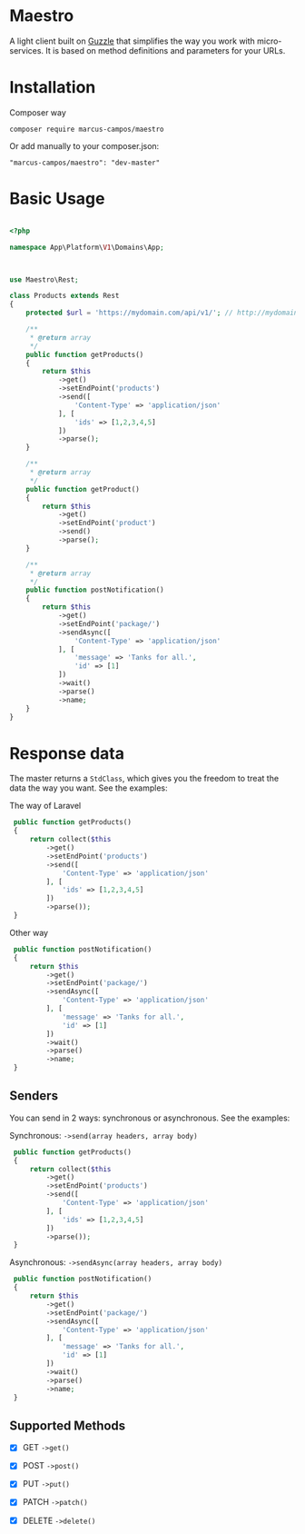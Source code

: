 # Maestro

A light client built on [Guzzle](http://docs.guzzlephp.org/en/latest/) that simplifies the way you work with micro-services. It is based on method definitions and parameters for your URLs.

# Installation

Composer way

```
composer require marcus-campos/maestro
```

Or add manually to your composer.json:

```
"marcus-campos/maestro": "dev-master"
```

# Basic Usage

```php

<?php

namespace App\Platform\V1\Domains\App;



use Maestro\Rest;

class Products extends Rest
{
    protected $url = 'https://mydomain.com/api/v1/'; // http://mydomain.com:9000/api/v1

    /**
     * @return array
     */
    public function getProducts()
    {
        return $this
            ->get()
            ->setEndPoint('products')
            ->send([
                'Content-Type' => 'application/json'
            ], [
                'ids' => [1,2,3,4,5]
            ])
            ->parse();
    }

    /**
     * @return array
     */
    public function getProduct()
    {
        return $this
            ->get()
            ->setEndPoint('product')
            ->send()
            ->parse();
    }

    /**
     * @return array
     */
    public function postNotification()
    {
        return $this
            ->get()
            ->setEndPoint('package/')
            ->sendAsync([
                'Content-Type' => 'application/json'
            ], [
                'message' => 'Tanks for all.',
                'id' => [1]
            ])
            ->wait()
            ->parse()
            ->name;
    }
}
```

# Response data

The master returns a `StdClass`, which gives you the freedom to treat the data the way you want. See the examples:


The way of Laravel

```php
 public function getProducts()
 {
     return collect($this
         ->get()
         ->setEndPoint('products')
         ->send([
             'Content-Type' => 'application/json'
         ], [
             'ids' => [1,2,3,4,5]
         ])
         ->parse());
 }
```

Other way
```php
 public function postNotification()
 {
     return $this
         ->get()
         ->setEndPoint('package/')
         ->sendAsync([
             'Content-Type' => 'application/json'
         ], [
             'message' => 'Tanks for all.',
             'id' => [1]
         ])
         ->wait()
         ->parse()
         ->name;
 }
```

## Senders
You can send in 2 ways: synchronous or asynchronous. See the examples:


Synchronous: `->send(array headers, array body)`
```php
 public function getProducts()
 {
     return collect($this
         ->get()
         ->setEndPoint('products')
         ->send([
             'Content-Type' => 'application/json'
         ], [
             'ids' => [1,2,3,4,5]
         ])
         ->parse());
 }
```

Asynchronous: `->sendAsync(array headers, array body)`
```php
 public function postNotification()
 {
     return $this
         ->get()
         ->setEndPoint('package/')
         ->sendAsync([
             'Content-Type' => 'application/json'
         ], [
             'message' => 'Tanks for all.',
             'id' => [1]
         ])
         ->wait()
         ->parse()
         ->name;
 }
```



## Supported Methods

- [x] GET    `->get()`
- [x] POST   `->post()`
- [x] PUT    `->put()`
- [x] PATCH  `->patch()`
- [x] DELETE `->delete()`


